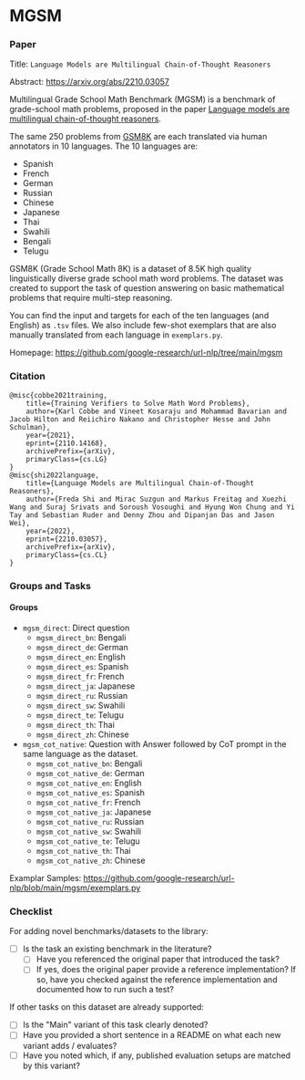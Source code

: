 # MGSM

### Paper

Title: `Language Models are Multilingual Chain-of-Thought Reasoners`

Abstract: https://arxiv.org/abs/2210.03057

Multilingual Grade School Math Benchmark (MGSM) is a benchmark of grade-school math problems, proposed in the paper [Language models are multilingual chain-of-thought reasoners](http://arxiv.org/abs/2210.03057).

The same 250 problems from [GSM8K](https://arxiv.org/abs/2110.14168) are each translated via human annotators in 10 languages. The 10 languages are:

- Spanish
- French
- German
- Russian
- Chinese
- Japanese
- Thai
- Swahili
- Bengali
- Telugu

GSM8K (Grade School Math 8K) is a dataset of 8.5K high quality linguistically diverse grade school math word problems. The dataset was created to support the task of question answering on basic mathematical problems that require multi-step reasoning.

You can find the input and targets for each of the ten languages (and English) as `.tsv` files.
We also include few-shot exemplars that are also manually translated from each language in `exemplars.py`.

Homepage: https://github.com/google-research/url-nlp/tree/main/mgsm

### Citation

```
@misc{cobbe2021training,
    title={Training Verifiers to Solve Math Word Problems},
    author={Karl Cobbe and Vineet Kosaraju and Mohammad Bavarian and Jacob Hilton and Reiichiro Nakano and Christopher Hesse and John Schulman},
    year={2021},
    eprint={2110.14168},
    archivePrefix={arXiv},
    primaryClass={cs.LG}
}
@misc{shi2022language,
    title={Language Models are Multilingual Chain-of-Thought Reasoners},
    author={Freda Shi and Mirac Suzgun and Markus Freitag and Xuezhi Wang and Suraj Srivats and Soroush Vosoughi and Hyung Won Chung and Yi Tay and Sebastian Ruder and Denny Zhou and Dipanjan Das and Jason Wei},
    year={2022},
    eprint={2210.03057},
    archivePrefix={arXiv},
    primaryClass={cs.CL}
}
```

### Groups and Tasks

#### Groups

* `mgsm_direct`: Direct question
    * `mgsm_direct_bn`: Bengali
    * `mgsm_direct_de`: German
    * `mgsm_direct_en`: English
    * `mgsm_direct_es`: Spanish
    * `mgsm_direct_fr`: French
    * `mgsm_direct_ja`: Japanese
    * `mgsm_direct_ru`: Russian
    * `mgsm_direct_sw`: Swahili
    * `mgsm_direct_te`: Telugu
    * `mgsm_direct_th`: Thai
    * `mgsm_direct_zh`: Chinese
* `mgsm_cot_native`: Question with Answer followed by CoT prompt in the same language as the dataset.
    * `mgsm_cot_native_bn`: Bengali
    * `mgsm_cot_native_de`: German
    * `mgsm_cot_native_en`: English
    * `mgsm_cot_native_es`: Spanish
    * `mgsm_cot_native_fr`: French
    * `mgsm_cot_native_ja`: Japanese
    * `mgsm_cot_native_ru`: Russian
    * `mgsm_cot_native_sw`: Swahili
    * `mgsm_cot_native_te`: Telugu
    * `mgsm_cot_native_th`: Thai
    * `mgsm_cot_native_zh`: Chinese

Examplar Samples: https://github.com/google-research/url-nlp/blob/main/mgsm/exemplars.py

### Checklist

For adding novel benchmarks/datasets to the library:

* [ ] Is the task an existing benchmark in the literature?
    * [ ] Have you referenced the original paper that introduced the task?
    * [ ] If yes, does the original paper provide a reference implementation? If so, have you checked against the reference implementation and documented how to run such a test?

If other tasks on this dataset are already supported:

* [ ] Is the "Main" variant of this task clearly denoted?
* [ ] Have you provided a short sentence in a README on what each new variant adds / evaluates?
* [ ] Have you noted which, if any, published evaluation setups are matched by this variant?
